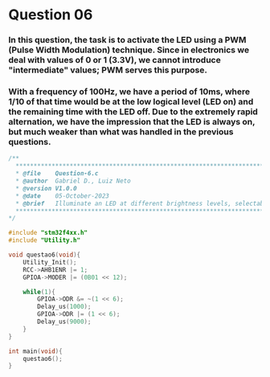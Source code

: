 # Question 06

### In this question, the task is to activate the LED using a PWM (Pulse Width Modulation) technique. Since in electronics we deal with values of 0 or 1 (3.3V), we cannot introduce "intermediate" values; PWM serves this purpose. 
### With a frequency of 100Hz, we have a period of 10ms, where 1/10 of that time would be at the low logical level (LED on) and the remaining time with the LED off. Due to the extremely rapid alternation, we have the impression that the LED is always on, but much weaker than what was handled in the previous questions.
```C
/**
  ******************************************************************************
  * @file    Question-6.c
  * @author  Gabriel D., Luiz Neto 
  * @version V1.0.0
  * @date    05-October-2023
  * @brief   Illuminate an LED at different brightness levels, selectable at compile time, using a PWM technique.
  ******************************************************************************
*/

#include "stm32f4xx.h"
#include "Utility.h"

void questao6(void){
	Utility_Init();
	RCC->AHB1ENR |= 1;
	GPIOA->MODER |= (0B01 << 12);

	while(1){
		GPIOA->ODR &= ~(1 << 6);
		Delay_us(1000);
		GPIOA->ODR |= (1 << 6);
		Delay_us(9000);
	}
}

int main(void){
    questao6();
}
```
